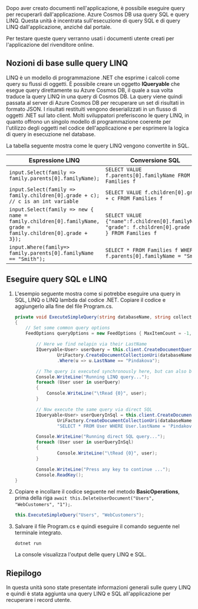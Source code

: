<!--TODO: Explain how to do ExecuteNext (pages closer to SDK imp) vs ToList (continuation token)--> Dopo aver creato documenti nell'applicazione, è possibile eseguire query per recuperarli dall'applicazione. Azure Cosmos DB usa query SQL e query LINQ. Questa unità è incentrata sull'esecuzione di query SQL e di query LINQ dall'applicazione, anziché dal portale.

Per testare queste query verranno usati i documenti utente creati per l'applicazione del rivenditore online.

## <a name="linq-query-basics"></a>Nozioni di base sulle query LINQ

LINQ è un modello di programmazione .NET che esprime i calcoli come query su flussi di oggetti. È possibile creare un oggetto **IQueryable** che esegue query direttamente su Azure Cosmos DB, il quale a sua volta traduce la query LINQ in una query di Cosmos DB. La query viene quindi passata al server di Azure Cosmos DB per recuperare un set di risultati in formato JSON. I risultati restituiti vengono deserializzati in un flusso di oggetti .NET sul lato client. Molti sviluppatori preferiscono le query LINQ, in quanto offrono un singolo modello di programmazione coerente per l'utilizzo degli oggetti nel codice dell'applicazione e per esprimere la logica di query in esecuzione nel database.

La tabella seguente mostra come le query LINQ vengono convertite in SQL.

| Espressione LINQ | Conversione SQL |
|---|---|
| `input.Select(family => family.parents[0].familyName);`| `SELECT VALUE f.parents[0].familyName FROM Families f` |
|`input.Select(family => family.children[0].grade + c); // c is an int variable` | `SELECT VALUE f.children[0].grade + c FROM Families f` |
|`input.Select(family => new { name = family.children[0].familyName, grade = family.children[0].grade + 3});`| `SELECT VALUE {"name":f.children[0].familyName, "grade": f.children[0].grade + 3 } FROM Families f`|
|`input.Where(family=> family.parents[0].familyName == "Smith");`|`SELECT * FROM Families f WHERE f.parents[0].familyName = "Smith"`|

## <a name="run-sql-and-linq-queries"></a>Eseguire query SQL e LINQ

1. L'esempio seguente mostra come si potrebbe eseguire una query in SQL, LINQ o LINQ lambda dal codice .NET. Copiare il codice e aggiungerlo alla fine del file Program.cs.

    ```csharp
    private void ExecuteSimpleQuery(string databaseName, string collectionName)
    {
        // Set some common query options
        FeedOptions queryOptions = new FeedOptions { MaxItemCount = -1, EnableCrossPartitionQuery = true };
    
            // Here we find nelapin via their LastName
            IQueryable<User> userQuery = this.client.CreateDocumentQuery<User>(
                    UriFactory.CreateDocumentCollectionUri(databaseName, collectionName), queryOptions)
                    .Where(u => u.LastName == "Pindakova");
    
            // The query is executed synchronously here, but can also be executed asynchronously via the IDocumentQuery<T> interface
            Console.WriteLine("Running LINQ query...");
            foreach (User user in userQuery)
            {
                Console.WriteLine("\tRead {0}", user);
            }
    
            // Now execute the same query via direct SQL
            IQueryable<User> userQueryInSql = this.client.CreateDocumentQuery<User>(
                    UriFactory.CreateDocumentCollectionUri(databaseName, collectionName), 
                    "SELECT * FROM User WHERE User.lastName = 'Pindakova'", queryOptions );
    
            Console.WriteLine("Running direct SQL query...");
            foreach (User user in userQueryInSql)
            {
                    Console.WriteLine("\tRead {0}", user);
            }
    
            Console.WriteLine("Press any key to continue ...");
            Console.ReadKey();
    }
    ```

1. Copiare e incollare il codice seguente nel metodo **BasicOperations**, prima della riga `await this.DeleteUserDocument("Users", "WebCustomers", "1");`.

    ```csharp
    this.ExecuteSimpleQuery("Users", "WebCustomers");
    ```

1. Salvare il file Program.cs e quindi eseguire il comando seguente nel terminale integrato.
    
    ```
    dotnet run
    ```

    La console visualizza l'output delle query LINQ e SQL.

## <a name="summary"></a>Riepilogo

In questa unità sono state presentate informazioni generali sulle query LINQ e quindi è stata aggiunta una query LINQ e SQL all'applicazione per recuperare i record utente.